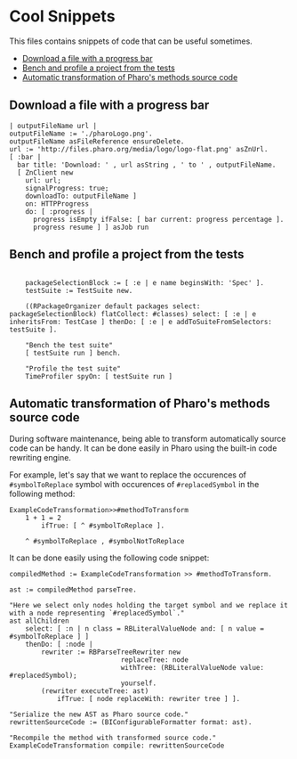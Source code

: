 # Cool Snippets

This files contains snippets of code that can be useful sometimes.

- [Download a file with a progress bar](#download-a-file-with-a-progress-bar)
- [Bench and profile a project from the tests](#bench-and-profile-a-project-from-the-tests)
- [Automatic transformation of Pharo's methods source code](#automatic-transformation-of-pharo-s-methods-source-code)

## Download a file with a progress bar

```Smalltalk
| outputFileName url |
outputFileName := './pharoLogo.png'.
outputFileName asFileReference ensureDelete.
url := 'http://files.pharo.org/media/logo/logo-flat.png' asZnUrl.
[ :bar | 
  bar title: 'Download: ' , url asString , ' to ' , outputFileName.
  [ ZnClient new
    url: url;
    signalProgress: true;
    downloadTo: outputFileName ]
    on: HTTPProgress
    do: [ :progress | 
      progress isEmpty ifFalse: [ bar current: progress percentage ].
      progress resume ] ] asJob run
```

## Bench and profile a project from the tests

```Smalltalk

	packageSelectionBlock := [ :e | e name beginsWith: 'Spec' ].
	testSuite := TestSuite new.
	
	((RPackageOrganizer default packages select: packageSelectionBlock) flatCollect: #classes) select: [ :e | e inheritsFrom: TestCase ] thenDo: [ :e | e addToSuiteFromSelectors: testSuite ].

	"Bench the test suite"	
	[ testSuite run ] bench.

	"Profile the test suite"
	TimeProfiler spyOn: [ testSuite run ]

```

## Automatic transformation of Pharo's methods source code
During software maintenance, being able to transform automatically source code can be handy. It can be done easily in Pharo using the built-in code rewriting engine.

For example, let's say that we want to replace the occurences of `#symbolToReplace` symbol with occurences of `#replacedSymbol` in the following method:

```Smalltalk
ExampleCodeTransformation>>#methodToTransform
	1 + 1 = 2
		ifTrue: [ ^ #symbolToReplace ].
		
	^ #symbolToReplace , #symbolNotToReplace

```

It can be done easily using the following code snippet:

```Smalltalk
compiledMethod := ExampleCodeTransformation >> #methodToTransform.

ast := compiledMethod parseTree.

"Here we select only nodes holding the target symbol and we replace it with a node representing `#replacedSymbol`."
ast allChildren
	select: [ :n | n class = RBLiteralValueNode and: [ n value = #symbolToReplace ] ]
	thenDo: [ :node |
		rewriter := RBParseTreeRewriter new
							replaceTree: node
							withTree: (RBLiteralValueNode value: #replacedSymbol);
							yourself.
		(rewriter executeTree: ast)
			ifTrue: [ node replaceWith: rewriter tree ] ].
		
"Serialize the new AST as Pharo source code."
rewrittenSourceCode := (BIConfigurableFormatter format: ast).

"Recompile the method with transformed source code."
ExampleCodeTransformation compile: rewrittenSourceCode
```

